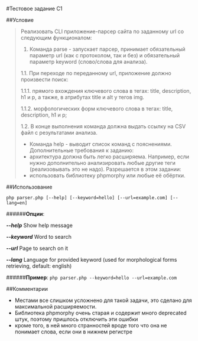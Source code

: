 #Тестовое задание С1


##Условие
>Реализовать CLI приложение-парсер сайта по заданному url со следующим функционалом:
>1. Команда parse - запускает парсер, принимает обязательный параметр url (как с протоколом, так и без) и обязательный параметр keyword (слово/слова для анализа).
>
>1.1. При переходе по переданному url, приложение должно произвести поиск:
>
>1.1.1. прямого вхождения ключевого слова в тегах: title, description, h1 и p, а также, в атрибутах title и alt у тегов img.
>
>1.1.2. морфологических форм ключевого слова в тегах: title, description, h1 и p;
>
>1.2. В конце выполнения команда должна выдать ссылку на CSV файл с результатами анализа.
>
>- Команда help - выводит список команд с пояснениями.
>Дополнительные требования к заданию:
>- архитектура должна быть легко расширяема.
> Например, если нужно дополнительно анализировать любые другие теги (реализовывать это не надо).
>Разрешается в этом задании:
>- использовать библиотеку phpmorphy или любые её обёртки.


##Использование

```php parser.php [--help] [--keyword=hello] [--url=example.com] [--lang=en]```

######**Опции**:

**_--help_**      Show help message

**_--keyword_**   Word to search

**_--url_**       Page to search on it

_**--lang**_      Language for provided keyword (used for morphological forms retrieving, default: english)

######**Пример**:
```php parser.php --keyword=hello --url=example.com```


##Комментарии
- Местами все слишком усложнено для такой задачи, это сделано для максимальной расширяемости.
- Библиотека phpmorphy очень старая и содержит много deprecated штук, поэтому пришлось отключить эти ошибки
- кроме того, в ней много странностей вроде того что она не понимает слова, если они в нижнем регистре
